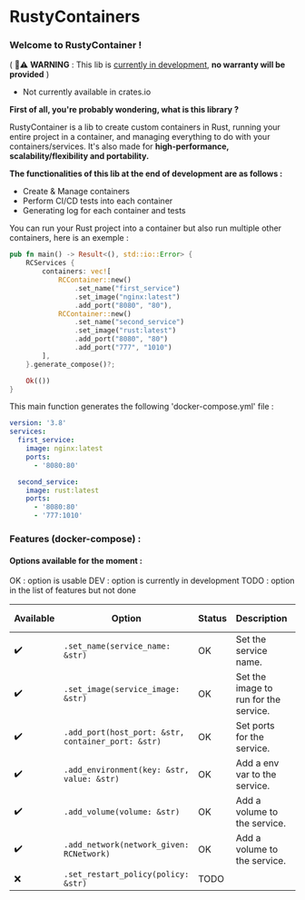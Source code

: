 # RustyContainers

### Welcome to RustyContainer !

( 🚨⚠️ **WARNING** : This lib is <ins>currently in development</ins>, **no warranty will be provided** )
- Not currently available in crates.io

**First of all, you're probably wondering, what is this library ?**

RustyContainer is a lib to create custom containers in Rust, running your entire project in a container, and managing everything to do with your containers/services. 
It's also made for **high-performance, scalability/flexibility and portability.**

**The functionalities of this lib at the end of development are as follows :**
- Create & Manage containers
- Perform CI/CD tests into each container
- Generating log for each container and tests

You can run your Rust project into a container but also run multiple other containers, here is an exemple : 

```rust
pub fn main() -> Result<(), std::io::Error> {
    RCServices {
        containers: vec![
            RCContainer::new()
                .set_name("first_service")
                .set_image("nginx:latest")
                .add_port("8080", "80"),
            RCContainer::new()
                .set_name("second_service")
                .set_image("rust:latest")
                .add_port("8080", "80")
                .add_port("777", "1010")
        ],
    }.generate_compose()?;

    Ok(())
}
```

This main function generates the following 'docker-compose.yml' file :

```docker-compose.yml
version: '3.8'
services:
  first_service:
    image: nginx:latest
    ports:
      - '8080:80'

  second_service:
    image: rust:latest
    ports:
      - '8080:80'
      - '777:1010'
```

### Features (docker-compose) :
#### Options available for the moment :

OK : option is usable
DEV : option is currently in development
TODO : option in the list of features but not done

| Available | Option                                             | Status | Description                           | Incoming modification |
| --------- | -------------------------------------------------- | ------ | ------------------------------------- | --------------------- |
| ✔️        | `.set_name(service_name: &str)`                    | OK     | Set the service name.                 | ❌                     |
| ✔️        | `.set_image(service_image: &str)`                  | OK     | Set the image to run for the service. | ❌                     |
| ✔️        | `.add_port(host_port: &str, container_port: &str)` | OK     | Set ports for the service.            | ❌                     |
| ✔️         | `.add_environment(key: &str, value: &str)`         | OK    | Add a env var to the service.         | ❌                    |
| ✔️         | `.add_volume(volume: &str)`                        | OK    | Add a volume to the service.          | ❌                    |
| ✔️         | `.add_network(network_given: RCNetwork)`           | OK    | Add a volume to the service.          | ❌                    |
| ❌         | `.set_restart_policy(policy: &str)`                | TODO  |                                       | ❌                     |
